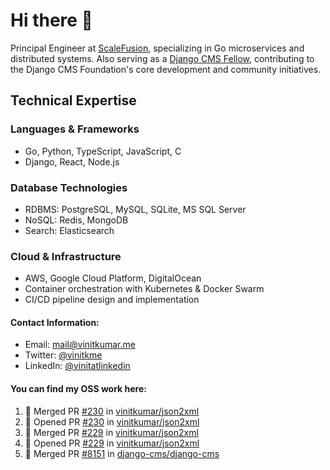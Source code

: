 # Hi there 👋

Principal Engineer at [ScaleFusion](https://scalefusion.com/), specializing in Go microservices and distributed systems. Also serving as a [Django CMS Fellow](https://www.django-cms.org/en/blog/2024/11/07/welcoming-vinit-kumar-as-the-newest-django-cms-fellow/), contributing to the Django CMS Foundation's core development and community initiatives.

## Technical Expertise

### Languages & Frameworks

- Go, Python, TypeScript, JavaScript, C
- Django, React, Node.js

### Database Technologies
- RDBMS: PostgreSQL, MySQL, SQLite, MS SQL Server
- NoSQL: Redis, MongoDB
- Search: Elasticsearch

### Cloud & Infrastructure
- AWS, Google Cloud Platform, DigitalOcean
- Container orchestration with Kubernetes & Docker Swarm
- CI/CD pipeline design and implementation


#### Contact Information:

- Email: <a href="mailto:mail@vinitkumar.me">mail@vinitkumar.me</a>
- Twitter: [@vinitkme](https://twitter.com/vinitkme)
- LinkedIn: [@vinitatlinkedin](https://www.linkedin.com/in/vinitatlinkedin/)  

#### You can find my OSS work here:

<!--START_SECTION:activity-->
1. 🎉 Merged PR [#230](https://github.com/vinitkumar/json2xml/pull/230) in [vinitkumar/json2xml](https://github.com/vinitkumar/json2xml)
2. 💪 Opened PR [#230](https://github.com/vinitkumar/json2xml/pull/230) in [vinitkumar/json2xml](https://github.com/vinitkumar/json2xml)
3. 🎉 Merged PR [#229](https://github.com/vinitkumar/json2xml/pull/229) in [vinitkumar/json2xml](https://github.com/vinitkumar/json2xml)
4. 💪 Opened PR [#229](https://github.com/vinitkumar/json2xml/pull/229) in [vinitkumar/json2xml](https://github.com/vinitkumar/json2xml)
5. 🎉 Merged PR [#8151](https://github.com/django-cms/django-cms/pull/8151) in [django-cms/django-cms](https://github.com/django-cms/django-cms)
<!--END_SECTION:activity-->
